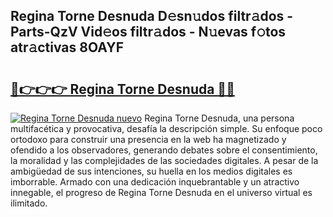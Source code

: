 ## Regina Torne Desnuda D𝚎sn𝚞dos filtr𝚊dos - Parts-QzV Vid𝚎os filtr𝚊dos - N𝚞evas f𝚘tos atr𝚊ctivas 8OAYF

# <h2><a href="http://mb62tn.tromn.icu/?c=Regina+Torne+Desnuda">🔗👉👉👉 Regina Torne Desnuda 🔗🔗</a></h2>

[![Regina Torne Desnuda nuevo](https://i.imgur.com/pEAQMta.gif)](http://mb62tn.tromn.icu/?c=Regina+Torne+Desnuda)
Regina Torne Desnuda, una persona multifacética y provocativa, desafía la descripción simple. Su enfoque poco ortodoxo para construir una presencia en la web ha magnetizado y ofendido a los observadores, generando debates sobre el consentimiento, la moralidad y las complejidades de las sociedades digitales. A pesar de la ambigüedad de sus intenciones, su huella en los medios digitales es imborrable. Armado con una dedicación inquebrantable y un atractivo innegable, el progreso de Regina Torne Desnuda en el universo virtual es ilimitado.
